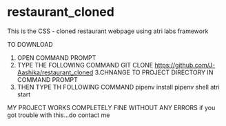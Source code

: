 # restaurant_cloned
This is the CSS - cloned restaurant webpage using atri labs framework 

TO DOWNLOAD
1. OPEN COMMAND PROMPT
2. TYPE THE FOLLOWING COMMAND 
            GIT CLONE https://github.com/J-Aashika/restaurant_cloned
3.CHNANGE TO PROJECT DIRECTORY IN COMMAND PROMPT
4. THEN TYPE TH FOLLOWING COMMAND
             pipenv install
             pipenv shell
             atri start
 
MY PROJECT WORKS COMPLETELY FINE WITHOUT ANY ERRORS
if you got trouble with this...do contact me
